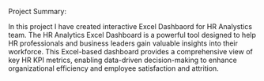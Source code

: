 Project Summary:

In this project I have created interactive Excel Dashbaord for HR Analystics team. The HR Analytics Excel Dashboard is a powerful tool designed to help HR professionals and business leaders gain valuable insights into their workforce. This Excel-based dashboard provides a comprehensive view of key HR KPI metrics, enabling data-driven decision-making to enhance organizational efficiency and employee satisfaction and attrition.
